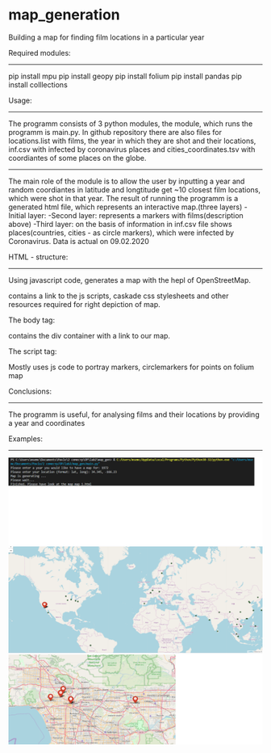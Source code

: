 # map_generation
Building a map for finding film locations in a particular year


Required modules:
__________________________________________
pip install mpu
pip install geopy
pip install folium
pip install pandas
pip install colllections

Usage:
___________________________________________
The programm consists of 3 python modules, the module, which runs the programm is main.py.
In github repository there are also files for locations.list with films, the year
in which they are shot and their locations, inf.csv with infected by coronavirus places and cities_coordinates.tsv
with coordiantes of some places on the globe.
___________________________________________
The main role of the module is to allow the user by inputting a year and random coordiantes in latitude and longtitude get ~10 closest film locations, which were shot in that year. The result of running the programm is a generated html file, which represents an interactive map.(three layers)
-Initial layer:
-Second layer: represents a markers with films(description above) 
-Third layer: on the basis of information in inf.csv file shows places(countries, cities - as circle markers),
which were infected by Coronavirus. Data is actual on 09.02.2020


HTML - structure:
__________________________________________
Using javascript code, generates a map with the hepl of OpenStreetMap.

<head></head>
contains a link to the js scripts, caskade css stylesheets and other resources required for right depiction of map.

The body tag:

<body></body>
contains the div container with a link to our map.

The script tag:

<script></script>
Mostly uses js code to portray markers, circlemarkers for points on folium map

Conclusions:
__________________________________________
The programm is useful, for analysing films and their locations by providing a year and coordinates

Examples:
__________________________________________
![alt text](https://raw.githubusercontent.com/psemchyshyn/map_generation/master/Input_example.png)
![alt text](https://raw.githubusercontent.com/psemchyshyn/map_generation/master/Corona_virus_example.png)
![alt text](https://raw.githubusercontent.com/psemchyshyn/map_generation/master/Example_run.png)

